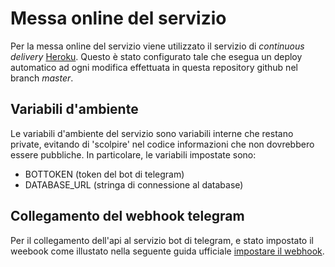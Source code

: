 # Messa online del servizio
Per la messa online del servizio viene utilizzato il servizio di *continuous delivery* [Heroku](http://heroku.com).
Questo è stato configurato tale che esegua un deploy automatico ad ogni modifica effettuata 
in questa repository github nel branch *master*.

## Variabili d'ambiente
Le variabili d'ambiente del servizio sono variabili interne che restano private, evitando di 'scolpire' nel codice
informazioni che non dovrebbero essere pubbliche.
In particolare, le variabili impostate sono:

 * BOTTOKEN (token del bot di telegram)
 * DATABASE_URL (stringa di connessione al database)


## Collegamento del webhook telegram
Per il collegamento dell'api al servizio bot di telegram, e stato impostato il weebook come
illustato nella seguente guida ufficiale [impostare il webhook](https://core.telegram.org/bots/api#setwebhook).

